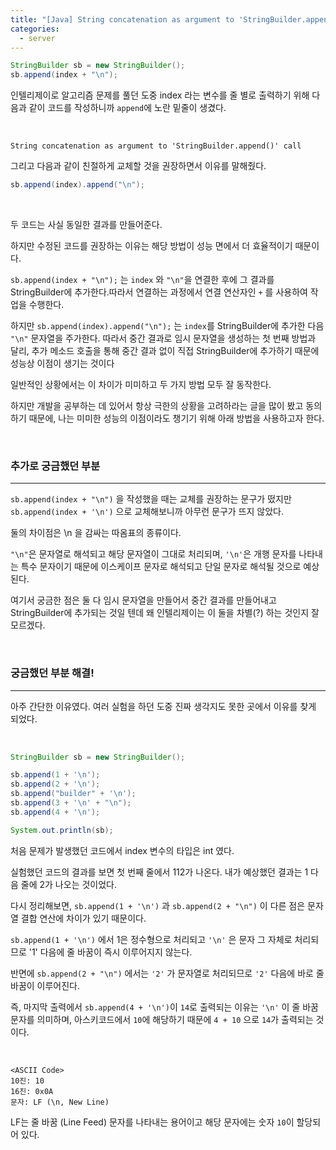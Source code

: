 ```yaml
---
title: "[Java] String concatenation as argument to 'StringBuilder.append()' call"
categories:
  - server
---
```


```java
StringBuilder sb = new StringBuilder();
sb.append(index + "\n");
```

인텔리제이로 알고리즘 문제를 풀던 도중 index 라는 변수를 줄 별로 출력하기 위해 다음과 같이 코드를 작성하니까 `append`에 노란 밑줄이 생겼다.

<br/>

```text
String concatenation as argument to 'StringBuilder.append()' call
```

그리고 다음과 같이 친절하게 교체할 것을 권장하면서 이유를 말해줬다.

```java
sb.append(index).append("\n");
```

<br/>

두 코드는 사실 동일한 결과를 만들어준다.

하지만 수정된 코드를 권장하는 이유는 해당 방법이 성능 면에서 더 효율적이기 때문이다.

`sb.append(index + "\n");` 는 `index` 와 `"\n"`을 연결한 후에 그 결과를 StringBuilder에 추가한다.따라서 연결하는 과정에서 연결 연산자인 `+` 를 사용하여 작업을 수행한다.

하지만 `sb.append(index).append("\n");` 는 `index`를 StringBuilder에 추가한 다음 `"\n"` 문자열을 주가한다. 따라서 중간 결과로 임시 문자열을 생성하는 첫 번째 방법과 달리, 추가 메소드 호출을 통해 중간 결과 없이 직접 StringBuilder에 추가하기 때문에 성능상 이점이 생기는 것이다

일반적인 상황에서는 이 차이가 미미하고 두 가지 방법 모두 잘 동작한다.

하지만 개발을 공부하는 데 있어서 항상 극한의 상황을 고려하라는 글을 많이 봤고 동의하기 때문에, 나는 미미한 성능의 이점이라도 챙기기 위해 아래 방법을 사용하고자 한다.

<br/>

### 추가로 궁금했던 부분

---

`sb.append(index + "\n")` 을 작성했을 때는 교체를 권장하는 문구가 떴지만 `sb.append(index + '\n')` 으로 교체해보니까 아무런 문구가 뜨지 않았다.

둘의 차이점은 \n 을 감싸는 따옴표의 종류이다.

`"\n"`은 문자열로 해석되고 해당 문자열이 그대로 처리되며, `'\n'`은 개행 문자를 나타내는 특수 문자이기 때문에 이스케이프 문자로 해석되고 단일 문자로 해석될 것으로 예상된다.

여기서 궁금한 점은 둘 다 임시 문자열을 만들어서 중간 결과를 만들어내고 StringBuilder에 추가되는 것일 텐데 왜 인텔리제이는 이 둘을 차별(?) 하는 것인지 잘 모르겠다.

<br/>

### 궁금했던 부분 해결!

---

아주 간단한 이유였다. 여러 실험을 하던 도중 진짜 생각지도 못한 곳에서 이유를 찾게 되었다.

<br/>

```java
StringBuilder sb = new StringBuilder();

sb.append(1 + '\n');
sb.append(2 + '\n');
sb.append("builder" + '\n');
sb.append(3 + '\n' + "\n");
sb.append(4 + '\n');

System.out.println(sb);
```

처음 문제가 발생했던 코드에서 index 변수의 타입은 int 였다.

실험했던 코드의 결과를 보면 첫 번째 줄에서 112가 나온다. 내가 예상했던 결과는 1 다음 줄에 2가 나오는 것이었다.

다시 정리해보면, `sb.append(1 + '\n')` 과 `sb.append(2 + "\n")` 이 다른 점은 문자열 결합 연산에 차이가 있기 때문이다.

`sb.append(1 + '\n')` 에서 1은 정수형으로 처리되고 `'\n'` 은 문자 그 자체로 처리되므로 '1' 다음에 줄 바꿈이 즉시 이루어지지 않는다.

반면에 `sb.append(2 + "\n")` 에서는 `'2'` 가 문자열로 처리되므로 `'2'` 다음에 바로 줄 바꿈이 이루어진다.

즉, 마지막 출력에서 `sb.append(4 + '\n')`이 `14`로 출력되는 이유는 `'\n'` 이 줄 바꿈 문자를 의미하며, 아스키코드에서 `10`에 해당하기 때문에 `4 + 10` 으로 `14`가 출력되는 것이다.

<br/>

```
<ASCII Code>
10진: 10
16진: 0x0A
문자: LF (\n, New Line)
```

LF는 줄 바꿈 (Line Feed) 문자를 나타내는 용어이고 해당 문자에는 숫자 `10`이 할당되어 있다.

